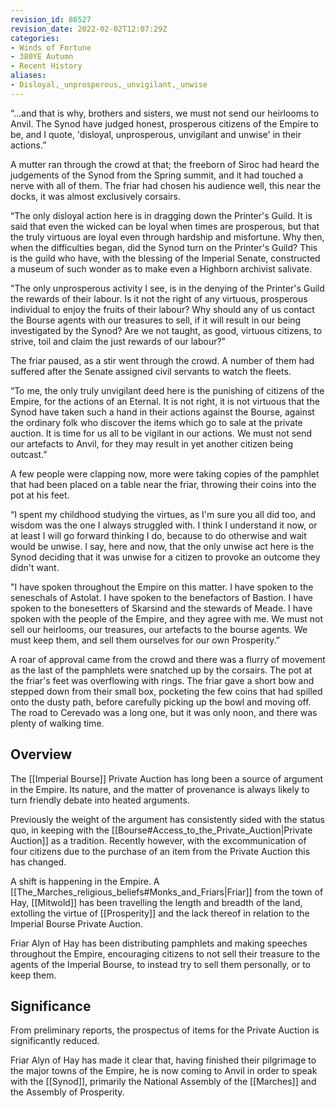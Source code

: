 ```yaml
---
revision_id: 86527
revision_date: 2022-02-02T12:07:29Z
categories:
- Winds of Fortune
- 380YE Autumn
- Recent History
aliases:
- Disloyal,_unprosperous,_unvigilant,_unwise
---
```



“...and that is why, brothers and sisters, we must not send our heirlooms to Anvil. The Synod have judged honest, prosperous citizens of the Empire to be, and I quote, 'disloyal, unprosperous, unvigilant and unwise' in their actions.”

A mutter ran through the crowd at that; the freeborn of Siroc had heard the judgements of the Synod from the Spring summit, and it had touched a nerve with all of them. The friar had chosen his audience well, this near the docks, it was almost exclusively corsairs.

“The only disloyal action here is in dragging down the Printer's Guild. It is said that even the wicked can be loyal when times are prosperous, but that the truly virtuous are loyal even through hardship and misfortune. Why then, when the difficulties began, did the Synod turn on the Printer's Guild? This is the guild who have, with the blessing of the Imperial Senate, constructed a museum of such wonder as to make even a Highborn archivist salivate.

"The only unprosperous activity I see, is in the denying of the Printer's Guild the rewards of their labour. Is it not the right of any virtuous, prosperous individual to enjoy the fruits of their labour? Why should any of us contact the Bourse agents with our treasures to sell, if it will result in our being investigated by the Synod? Are we not taught, as good, virtuous citizens, to strive, toil and claim the just rewards of our labour?”

The friar paused, as a stir went through the crowd. A number of them had suffered after the Senate assigned civil servants to watch the fleets.

“To me, the only truly unvigilant deed here is the punishing of citizens of the Empire, for the actions of an Eternal. It is not right, it is not virtuous that the Synod have taken such a hand in their actions against the Bourse, against the ordinary folk who discover the items which go to sale at the private auction. It is time for us all to be vigilant in our actions. We must not send our artefacts to Anvil, for they may result in yet another citizen being outcast.”

A few people were clapping now, more were taking copies of the pamphlet that had been placed on a table near the friar, throwing their coins into the pot at his feet.

“I spent my childhood studying the virtues, as I'm sure you all did too, and wisdom was the one I always struggled with. I think I understand it now, or at least I will go forward thinking I do, because to do otherwise and wait would be unwise. I say, here and now, that the only unwise act here is the Synod deciding that it was unwise for a citizen to provoke an outcome they didn't want.

"I have spoken throughout the Empire on this matter. I have spoken to the seneschals of Astolat. I have spoken to the benefactors of Bastion. I have spoken to the bonesetters of Skarsind and the stewards of Meade. I have spoken with the people of the Empire, and they agree with me. We must not sell our heirlooms, our treasures, our artefacts to the bourse agents. We must keep them, and sell them ourselves for our own Prosperity.”

A roar of approval came from the crowd and there was a flurry of movement as the last of the pamphlets were snatched up by the corsairs. The pot at the friar's feet was overflowing with rings. The friar gave a short bow and stepped down from their small box, pocketing the few coins that had spilled onto the dusty path, before carefully picking up the bowl and moving off. The road to Cerevado was a long one, but it was only noon, and there was plenty of walking time.

## Overview
The [[Imperial Bourse]] Private Auction has long been a source of argument in the Empire. Its nature, and the matter of provenance is always likely to turn friendly debate into heated arguments.

Previously the weight of the argument has consistently sided with the status quo, in keeping with the [[Bourse#Access_to_the_Private_Auction|Private Auction]] as a tradition. Recently however, with the excommunication of four citizens due to the purchase of an item from the Private Auction this has changed.

A shift is happening in the Empire. A [[The_Marches_religious_beliefs#Monks_and_Friars|Friar]] from the town of Hay, [[Mitwold]] has been travelling the length and breadth of the land, extolling the virtue of [[Prosperity]] and the lack thereof in relation to the Imperial Bourse Private Auction.

Friar Alyn of Hay has been distributing pamphlets and making speeches throughout the Empire, encouraging citizens to not sell their treasure to the agents of the Imperial Bourse, to instead try to sell them personally, or to keep them.

## Significance
From preliminary reports, the prospectus of items for the Private Auction is significantly reduced.

Friar Alyn of Hay has made it clear that, having finished their pilgrimage to the major towns of the Empire, he is now coming to Anvil in order to speak with the [[Synod]], primarily the National Assembly of the [[Marches]] and the Assembly of Prosperity.